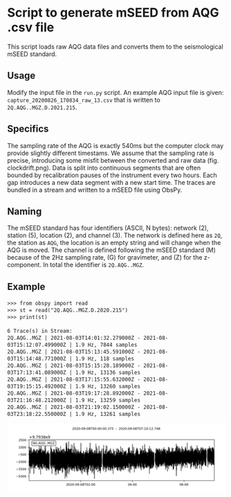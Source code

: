 # Script to generate mSEED from AQG .csv file

This script loads raw AQG data files and converts them to the seismological mSEED standard.

## Usage
Modify the input file in the `run.py` script. An example AQG input file is given: `capture_20200826_170834_raw_13.csv` that is written to `2Q.AQG..MGZ.D.2021.215`.

## Specifics

The sampling rate of the AQG is exactly 540ms but the computer clock may provide slightly different timestams. We assume that the sampling rate is precise, introducing some misfit between the converted and raw data (fig. clockdrift.png). Data is split into continuous segments that are often bounded by recalibration pauses of the instrument every two hours. Each gap introduces a new data segment with a new start time. The traces are bundled in a stream and written to a mSEED file using ObsPy.

## Naming

The mSEED standard has four identifiers (ASCII, N bytes): network (2), station (5), location (2), and channel (3). The network is defined here as `2Q`, the station as `AQG`, the location is an empty string and will change when the AQG is moved. The channel is defined following the mSEED standard (M) because of the 2Hz sampling rate, (G) for gravimeter, and (Z) for the z-component. In total the identifier is `2Q.AQG..MGZ`.

## Example

    >>> from obspy import read
    >>> st = read("2Q.AQG..MGZ.D.2020.215")
    >>> print(st)

    6 Trace(s) in Stream:
    2Q.AQG..MGZ | 2021-08-03T14:01:32.279000Z - 2021-08-03T15:12:07.499000Z | 1.9 Hz, 7844 samples
    2Q.AQG..MGZ | 2021-08-03T15:13:45.591000Z - 2021-08-03T15:14:48.771000Z | 1.9 Hz, 118 samples
    2Q.AQG..MGZ | 2021-08-03T15:15:28.189000Z - 2021-08-03T17:13:41.089000Z | 1.9 Hz, 13136 samples
    2Q.AQG..MGZ | 2021-08-03T17:15:55.632000Z - 2021-08-03T19:15:15.492000Z | 1.9 Hz, 13260 samples
    2Q.AQG..MGZ | 2021-08-03T19:17:28.892000Z - 2021-08-03T21:16:48.212000Z | 1.9 Hz, 13259 samples
    2Q.AQG..MGZ | 2021-08-03T21:19:02.150000Z - 2021-08-03T23:18:22.550000Z | 1.9 Hz, 13261 samples

![Example Stream](images/plot.png)
